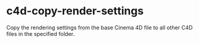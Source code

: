 # c4d-copy-render-settings
Copy the rendering settings from the base Cinema 4D file to all other C4D files in the specified folder.
